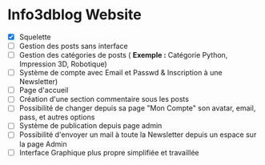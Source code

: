 ﻿# Info3dblog Website

-   [x] Squelette
-   [ ] Gestion des posts sans interface
-   [ ] Gestion des catégories de posts ( __Exemple :__ Catégorie Python, Impression 3D, Robotique)
-   [ ] Système de compte avec Email et Passwd & Inscription à une Newsletter)
-   [ ] Page d'accueil
-   [ ] Création d'une section commentaire sous les posts
-   [ ] Possibilité de changer depuis sa page "Mon Compte" son avatar, email, pass, et autres options
-   [ ] Système de publication depuis page admin
-   [ ] Possibilité d'envoyer un mail à toute la Newsletter depuis un espace sur la page Admin
-   [ ] Interface Graphique plus propre simplifiée et travaillée
